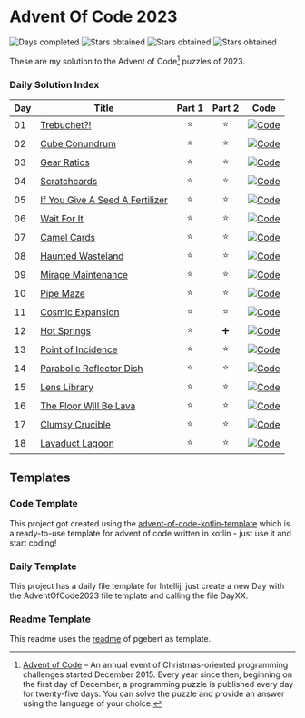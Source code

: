 # Advent Of Code 2023

![Days completed](https://img.shields.io/badge/Days%20Completed-18-green)
![Stars obtained](https://img.shields.io/badge/Stars%20Obtained%20⭐-36-yellow)
![Stars obtained](https://img.shields.io/badge/Help%20Needed%20➕-1-purple)
![Stars obtained](https://img.shields.io/badge/Not%20Solved%20❌-0-red)

These are my solution to the Advent of Code[^aoc] puzzles of 2023.

### Daily Solution Index

| Day | Title                                    | Part 1 | Part 2 | Code                                                                                                  |
|-----|------------------------------------------|:------:|:------:|-------------------------------------------------------------------------------------------------------|
| 01  | [Trebuchet?!][day01]                     |   ⭐    |   ⭐    | [![Code](https://img.shields.io/badge/Code-grey?style=for-the-badge&logo=Kotlin)](src/day01/Day01.kt) |
| 02  | [Cube Conundrum][day02]                  |   ⭐    |   ⭐    | [![Code](https://img.shields.io/badge/Code-grey?style=for-the-badge&logo=Kotlin)](src/day02/Day02.kt) |
| 03  | [Gear Ratios][day03]                     |   ⭐    |   ⭐    | [![Code](https://img.shields.io/badge/Code-grey?style=for-the-badge&logo=Kotlin)](src/day03/Day03.kt) |
| 04  | [Scratchcards][day04]                    |   ⭐    |   ⭐    | [![Code](https://img.shields.io/badge/Code-grey?style=for-the-badge&logo=Kotlin)](src/day04/Day04.kt) |
| 05  | [If You Give A Seed A Fertilizer][day05] |   ⭐    |   ⭐    | [![Code](https://img.shields.io/badge/Code-grey?style=for-the-badge&logo=Kotlin)](src/day05/Day05.kt) |
| 06  | [Wait For It][day06]                     |   ⭐    |   ⭐    | [![Code](https://img.shields.io/badge/Code-grey?style=for-the-badge&logo=Kotlin)](src/day06/Day06.kt) |
| 07  | [Camel Cards][day07]                     |   ⭐    |   ⭐    | [![Code](https://img.shields.io/badge/Code-grey?style=for-the-badge&logo=Kotlin)](src/day07/Day07.kt) |
| 08  | [Haunted Wasteland][day08]               |   ⭐    |   ⭐    | [![Code](https://img.shields.io/badge/Code-grey?style=for-the-badge&logo=Kotlin)](src/day08/Day08.kt) |
| 09  | [Mirage Maintenance][day09]              |   ⭐    |   ⭐    | [![Code](https://img.shields.io/badge/Code-grey?style=for-the-badge&logo=Kotlin)](src/day09/Day09.kt) |
| 10  | [Pipe Maze][day10]                       |   ⭐    |   ⭐    | [![Code](https://img.shields.io/badge/Code-grey?style=for-the-badge&logo=Kotlin)](src/day10/Day10.kt) |
| 11  | [Cosmic Expansion][day11]                |   ⭐    |   ⭐    | [![Code](https://img.shields.io/badge/Code-grey?style=for-the-badge&logo=Kotlin)](src/day11/Day11.kt) |
| 12  | [Hot Springs][day12]                     |   ⭐    |   ➕    | [![Code](https://img.shields.io/badge/Code-grey?style=for-the-badge&logo=Kotlin)](src/day12/Day12.kt) |
| 13  | [Point of Incidence][day13]              |   ⭐    |   ⭐    | [![Code](https://img.shields.io/badge/Code-grey?style=for-the-badge&logo=Kotlin)](src/day13/Day13.kt) |
| 14  | [Parabolic Reflector Dish][day14]        |   ⭐    |   ⭐    | [![Code](https://img.shields.io/badge/Code-grey?style=for-the-badge&logo=Kotlin)](src/day14/Day14.kt) |
| 15  | [Lens Library][day15]                    |   ⭐    |   ⭐    | [![Code](https://img.shields.io/badge/Code-grey?style=for-the-badge&logo=Kotlin)](src/day15/Day15.kt) |
| 16  | [The Floor Will Be Lava][day16]          |   ⭐    |   ⭐    | [![Code](https://img.shields.io/badge/Code-grey?style=for-the-badge&logo=Kotlin)](src/day16/Day16.kt) |
| 17  | [Clumsy Crucible][day17]                 |   ⭐    |   ⭐    | [![Code](https://img.shields.io/badge/Code-grey?style=for-the-badge&logo=Kotlin)](src/day17/Day17.kt) |
| 18  | [Lavaduct Lagoon][day18]                 |   ⭐    |   ⭐    | [![Code](https://img.shields.io/badge/Code-grey?style=for-the-badge&logo=Kotlin)](src/day18/Day18.kt) |

## Templates

### Code Template

This project got created using the [advent-of-code-kotlin-template][aoc-kotlin-template] which
is a ready-to-use template for advent of code written in kotlin - just use it and start coding!

### Daily Template

This project has a daily file template for Intellij, just create a new Day with the AdventOfCode2023 file template and calling the file DayXX.

### Readme Template

This readme uses the [readme][aoc-readme-template] of pgebert as template.

[^aoc]:
    [Advent of Code][aoc] – An annual event of Christmas-oriented programming challenges started December 2015.
    Every year since then, beginning on the first day of December, a programming puzzle is published every day for twenty-five days.
    You can solve the puzzle and provide an answer using the language of your choice.

[aoc]: https://adventofcode.com
[aoc-kotlin-template]: https://github.com/kotlin-hands-on/advent-of-code-kotlin-template
[aoc-readme-template]: https://github.com/pgebert/advent-of-code-2023/blob/master/README.md
[day01]: https://adventofcode.com/2023/day/1
[day02]: https://adventofcode.com/2023/day/2
[day03]: https://adventofcode.com/2023/day/3
[day04]: https://adventofcode.com/2023/day/4
[day05]: https://adventofcode.com/2023/day/5
[day06]: https://adventofcode.com/2023/day/6
[day07]: https://adventofcode.com/2023/day/7
[day08]: https://adventofcode.com/2023/day/8
[day09]: https://adventofcode.com/2023/day/9
[day10]: https://adventofcode.com/2023/day/10
[day11]: https://adventofcode.com/2023/day/11
[day12]: https://adventofcode.com/2023/day/12
[day13]: https://adventofcode.com/2023/day/13
[day14]: https://adventofcode.com/2023/day/14
[day15]: https://adventofcode.com/2023/day/15
[day16]: https://adventofcode.com/2023/day/16
[day17]: https://adventofcode.com/2023/day/17
[day18]: https://adventofcode.com/2023/day/18